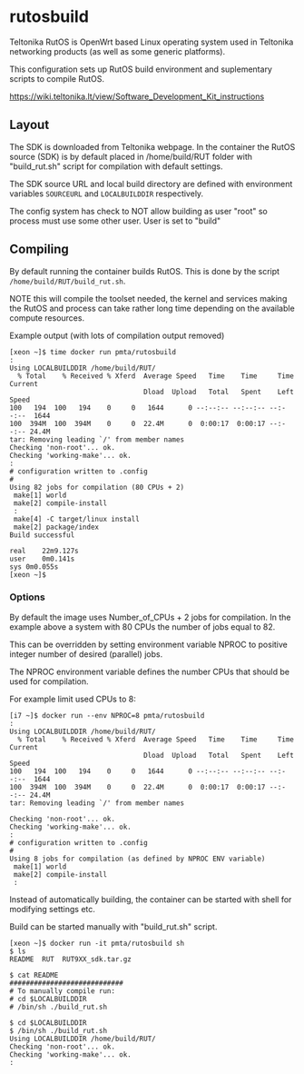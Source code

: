 # rutosbuild

Teltonika RutOS is OpenWrt based Linux operating system used in Teltonika networking
products (as well as some generic platforms).

This configuration sets up RutOS build environment and suplementary scripts
to compile RutOS.

https://wiki.teltonika.lt/view/Software_Development_Kit_instructions


## Layout
The SDK is downloaded from Teltonika webpage. In the container the RutOS 
source (SDK) is by default placed in /home/build/RUT folder with "build_rut.sh"
script for compilation with default settings. 

The SDK source URL and local build directory are defined with environment variables
`SOURCEURL` and `LOCALBUILDDIR` respectively.

The config system has check to NOT allow building as user "root" so process
must use some other user. 
User is set to "build" 



## Compiling

By default running the container builds RutOS. This is done by the script 
`/home/build/RUT/build_rut.sh`.

NOTE this will compile the toolset needed, the kernel and services making the
RutOS and process can take rather long time depending on the available compute 
resources.

Example output (with lots of compilation output removed)

```
[xeon ~]$ time docker run pmta/rutosbuild 
:
Using LOCALBUILDDIR /home/build/RUT/
  % Total    % Received % Xferd  Average Speed   Time    Time     Time  Current
                                 Dload  Upload   Total   Spent    Left  Speed
100   194  100   194    0     0   1644      0 --:--:-- --:--:-- --:--:--  1644
100  394M  100  394M    0     0  22.4M      0  0:00:17  0:00:17 --:--:-- 24.4M
tar: Removing leading `/' from member names
Checking 'non-root'... ok.
Checking 'working-make'... ok.
:
# configuration written to .config
#
Using 82 jobs for compilation (80 CPUs + 2)
 make[1] world
 make[2] compile-install
 :
 make[4] -C target/linux install
 make[2] package/index
Build successful

real	22m9.127s
user	0m0.141s
sys	0m0.055s
[xeon ~]$ 
```

### Options

By default the image uses Number_of_CPUs + 2 jobs for compilation. In the
example above a system with 80 CPUs the number of jobs equal to 82. 

This can be overridden by setting environment variable NPROC to positive
integer number of desired (parallel) jobs. 

The NPROC environment variable defines the number CPUs that should be used for
compilation.

For example limit used CPUs to 8:
```
[i7 ~]$ docker run --env NPROC=8 pmta/rutosbuild
:
Using LOCALBUILDDIR /home/build/RUT/
  % Total    % Received % Xferd  Average Speed   Time    Time     Time  Current
                                 Dload  Upload   Total   Spent    Left  Speed
100   194  100   194    0     0   1644      0 --:--:-- --:--:-- --:--:--  1644
100  394M  100  394M    0     0  22.4M      0  0:00:17  0:00:17 --:--:-- 24.4M
tar: Removing leading `/' from member names

Checking 'non-root'... ok.
Checking 'working-make'... ok.
:
# configuration written to .config
#
Using 8 jobs for compilation (as defined by NPROC ENV variable)
 make[1] world
 make[2] compile-install
 :
```


Instead of automatically building, the container can be started with shell for
modifying settings etc.

Build can be started manually with "build_rut.sh" script.

```
[xeon ~]$ docker run -it pmta/rutosbuild sh
$ ls
README	RUT  RUT9XX_sdk.tar.gz

$ cat README
############################
# To manually compile run: 
# cd $LOCALBUILDDIR
# /bin/sh ./build_rut.sh

$ cd $LOCALBUILDDIR
$ /bin/sh ./build_rut.sh
Using LOCALBUILDDIR /home/build/RUT/
Checking 'non-root'... ok.
Checking 'working-make'... ok.
:

```

